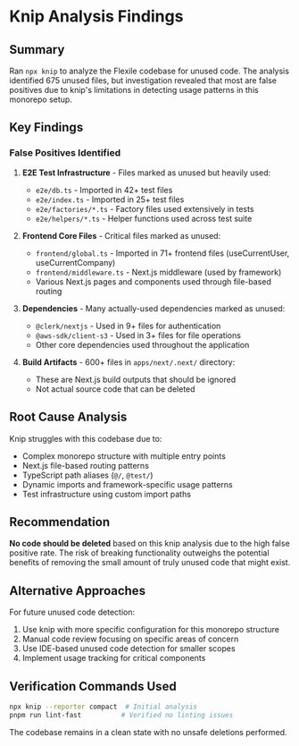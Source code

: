 # Knip Analysis Findings

## Summary

Ran `npx knip` to analyze the Flexile codebase for unused code. The analysis identified 675 unused files, but investigation revealed that most are false positives due to knip's limitations in detecting usage patterns in this monorepo setup.

## Key Findings

### False Positives Identified

1. **E2E Test Infrastructure** - Files marked as unused but heavily used:

   - `e2e/db.ts` - Imported in 42+ test files
   - `e2e/index.ts` - Imported in 25+ test files
   - `e2e/factories/*.ts` - Factory files used extensively in tests
   - `e2e/helpers/*.ts` - Helper functions used across test suite

2. **Frontend Core Files** - Critical files marked as unused:

   - `frontend/global.ts` - Imported in 71+ frontend files (useCurrentUser, useCurrentCompany)
   - `frontend/middleware.ts` - Next.js middleware (used by framework)
   - Various Next.js pages and components used through file-based routing

3. **Dependencies** - Many actually-used dependencies marked as unused:

   - `@clerk/nextjs` - Used in 9+ files for authentication
   - `@aws-sdk/client-s3` - Used in 3+ files for file operations
   - Other core dependencies used throughout the application

4. **Build Artifacts** - 600+ files in `apps/next/.next/` directory:
   - These are Next.js build outputs that should be ignored
   - Not actual source code that can be deleted

## Root Cause Analysis

Knip struggles with this codebase due to:

- Complex monorepo structure with multiple entry points
- Next.js file-based routing patterns
- TypeScript path aliases (`@/`, `@test/`)
- Dynamic imports and framework-specific usage patterns
- Test infrastructure using custom import paths

## Recommendation

**No code should be deleted** based on this knip analysis due to the high false positive rate. The risk of breaking functionality outweighs the potential benefits of removing the small amount of truly unused code that might exist.

## Alternative Approaches

For future unused code detection:

1. Use knip with more specific configuration for this monorepo structure
2. Manual code review focusing on specific areas of concern
3. Use IDE-based unused code detection for smaller scopes
4. Implement usage tracking for critical components

## Verification Commands Used

```bash
npx knip --reporter compact  # Initial analysis
pnpm run lint-fast          # Verified no linting issues
```

The codebase remains in a clean state with no unsafe deletions performed.
